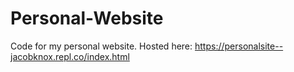 # Personal-Website
Code for my personal website.
Hosted here: https://personalsite--jacobknox.repl.co/index.html
